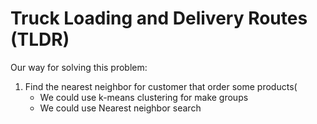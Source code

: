 # Truck Loading and Delivery Routes (TLDR)




Our way for solving this problem:
1. Find the nearest neighbor for customer that order some products( 
    - We could use k-means clustering for make groups
    - We could use Nearest neighbor search



